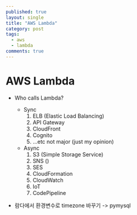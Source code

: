 ```yaml
---
published: true
layout: single
title: "AWS Lambda"
category: post
tags:
  - aws
  - lambda
comments: true
---
```


AWS Lambda
=============


- Who calls Lambda?
    - Sync
      1. ELB (Elastic Load Balancing)
      2. API Gateway
      3. CloudFront
      4. Cognito
      5. ...etc not major (just my opinion)
    - Async
      1. S3 (Simple Storage Service)
      2. SNS ()
      3. SES
      4. CloudFormation
      5. CloudWatch
      6. IoT
      7. CodePipeline


- 람다에서 환경변수로 timezone 바꾸기 -> pymysql
